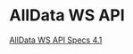 # AllData WS API

[AllData WS API Specs 4.1](https://raw.githubusercontent.com/Fiserv/alldata/develop/docs/documentation/pdfs/AllData%20WS%20API%20Specs%204.1.pdf)


